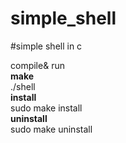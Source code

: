 # simple_shell

#simple shell in c 

compile& run<br>
<b>make</b><br>
./shell <br>
<b>install</b> <br>
sudo make install <br>
<b>uninstall</b> <br>
sudo make uninstall<br>
